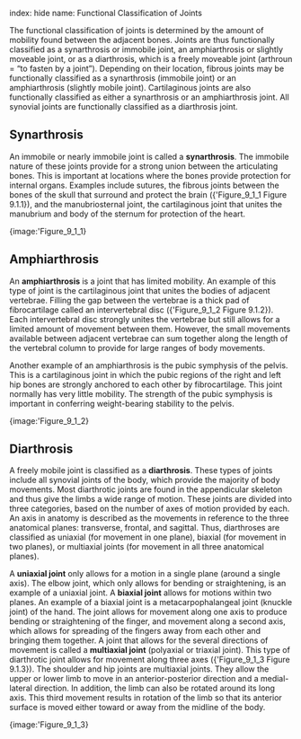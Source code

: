 index: hide
name: Functional Classification of Joints

The functional classification of joints is determined by the amount of mobility found between the adjacent bones. Joints are thus functionally classified as a synarthrosis or immobile joint, an amphiarthrosis or slightly moveable joint, or as a diarthrosis, which is a freely moveable joint (arthroun = “to fasten by a joint”). Depending on their location, fibrous joints may be functionally classified as a synarthrosis (immobile joint) or an amphiarthrosis (slightly mobile joint). Cartilaginous joints are also functionally classified as either a synarthrosis or an amphiarthrosis joint. All synovial joints are functionally classified as a diarthrosis joint.

## Synarthrosis

An immobile or nearly immobile joint is called a  **synarthrosis**. The immobile nature of these joints provide for a strong union between the articulating bones. This is important at locations where the bones provide protection for internal organs. Examples include sutures, the fibrous joints between the bones of the skull that surround and protect the brain ({'Figure_9_1_1 Figure 9.1.1}), and the manubriosternal joint, the cartilaginous joint that unites the manubrium and body of the sternum for protection of the heart.


{image:'Figure_9_1_1}
        

## Amphiarthrosis

An  **amphiarthrosis** is a joint that has limited mobility. An example of this type of joint is the cartilaginous joint that unites the bodies of adjacent vertebrae. Filling the gap between the vertebrae is a thick pad of fibrocartilage called an intervertebral disc ({'Figure_9_1_2 Figure 9.1.2}). Each intervertebral disc strongly unites the vertebrae but still allows for a limited amount of movement between them. However, the small movements available between adjacent vertebrae can sum together along the length of the vertebral column to provide for large ranges of body movements.

Another example of an amphiarthrosis is the pubic symphysis of the pelvis. This is a cartilaginous joint in which the pubic regions of the right and left hip bones are strongly anchored to each other by fibrocartilage. This joint normally has very little mobility. The strength of the pubic symphysis is important in conferring weight-bearing stability to the pelvis.


{image:'Figure_9_1_2}
        

## Diarthrosis

A freely mobile joint is classified as a  **diarthrosis**. These types of joints include all synovial joints of the body, which provide the majority of body movements. Most diarthrotic joints are found in the appendicular skeleton and thus give the limbs a wide range of motion. These joints are divided into three categories, based on the number of axes of motion provided by each. An axis in anatomy is described as the movements in reference to the three anatomical planes: transverse, frontal, and sagittal. Thus, diarthroses are classified as uniaxial (for movement in one plane), biaxial (for movement in two planes), or multiaxial joints (for movement in all three anatomical planes).

A  **uniaxial joint** only allows for a motion in a single plane (around a single axis). The elbow joint, which only allows for bending or straightening, is an example of a uniaxial joint. A  **biaxial joint** allows for motions within two planes. An example of a biaxial joint is a metacarpophalangeal joint (knuckle joint) of the hand. The joint allows for movement along one axis to produce bending or straightening of the finger, and movement along a second axis, which allows for spreading of the fingers away from each other and bringing them together. A joint that allows for the several directions of movement is called a  **multiaxial joint** (polyaxial or triaxial joint). This type of diarthrotic joint allows for movement along three axes ({'Figure_9_1_3 Figure 9.1.3}). The shoulder and hip joints are multiaxial joints. They allow the upper or lower limb to move in an anterior-posterior direction and a medial-lateral direction. In addition, the limb can also be rotated around its long axis. This third movement results in rotation of the limb so that its anterior surface is moved either toward or away from the midline of the body.


{image:'Figure_9_1_3}
        
